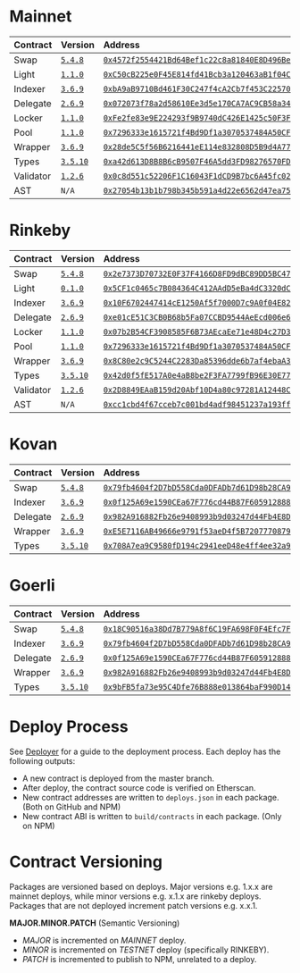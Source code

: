 # Mainnet

| Contract  | Version                                                             | Address                                                                                                                 | Commit                                                                                                  |
| :-------- | :------------------------------------------------------------------ | :---------------------------------------------------------------------------------------------------------------------- | :------------------------------------------------------------------------------------------------------ |
| Swap      | [`5.4.8`](https://www.npmjs.com/package/@airswap/swap/v/5.4.8)      | [`0x4572f2554421Bd64Bef1c22c8a81840E8D496BeA`](https://etherscan.io/address/0x4572f2554421Bd64Bef1c22c8a81840E8D496BeA) | [`953956f`](https://github.com/airswap/airswap-protocols/tree/953956f308c65ec53d1f1b20d35f47fe04b936af) |
| Light     | [`1.1.0`](https://www.npmjs.com/package/@airswap/light/v/1.1.0)     | [`0xC50cB225e0F45E814fd41Bcb3a120463aB1f04C3`](https://etherscan.io/address/0xC50cB225e0F45E814fd41Bcb3a120463aB1f04C3) | [`1337c22`](https://github.com/airswap/airswap-protocols/tree/1337c222d0074df39ea63f809f52ad6bfe00ffc9) |
| Indexer   | [`3.6.9`](https://www.npmjs.com/package/@airswap/indexer/v/3.6.9)   | [`0xbA9aB9710Bd461F30C247f4cA2Cb7f453C22570e`](https://etherscan.io/address/0xbA9aB9710Bd461F30C247f4cA2Cb7f453C22570e) | [`48da430`](https://github.com/airswap/airswap-protocols/tree/48da430ca23876b9d01743d59b548f7fb59660ab) |
| Delegate  | [`2.6.9`](https://www.npmjs.com/package/@airswap/delegate/v/2.6.9)  | [`0x072073f78a2d58610Ee3d5e170CA7AC9CB58a345`](https://etherscan.io/address/0x072073f78a2d58610Ee3d5e170CA7AC9CB58a345) | [`953956f`](https://github.com/airswap/airswap-protocols/tree/953956f308c65ec53d1f1b20d35f47fe04b936af) |
| Locker    | [`1.1.0`](https://www.npmjs.com/package/@airswap/locker/v/1.1.0)    | [`0xFe2fe83e9E224293f9B9740dC426E1425c50F3Ff`](https://etherscan.io/address/0xFe2fe83e9E224293f9B9740dC426E1425c50F3Ff) | [`4e2c810`](https://github.com/airswap/airswap-protocols/tree/4e2c8106f16627bee0ef874f28d3dce91f8ccae1) |
| Pool      | [`1.1.0`](https://www.npmjs.com/package/@airswap/pool/v/1.1.0)      | [`0x7296333e1615721f4Bd9Df1a3070537484A50CF8`](https://etherscan.io/address/0x7296333e1615721f4Bd9Df1a3070537484A50CF8) | [`ed7af5e`](https://github.com/airswap/airswap-protocols/tree/ed7af5e048bc754e920ffbc6e4a0735a75d07386) |
| Wrapper   | [`3.6.9`](https://www.npmjs.com/package/@airswap/wrapper/v/3.6.9)   | [`0x28de5C5f56B6216441eE114e832808D5B9d4A775`](https://etherscan.io/address/0x28de5C5f56B6216441eE114e832808D5B9d4A775) | [`953956f`](https://github.com/airswap/airswap-protocols/tree/953956f308c65ec53d1f1b20d35f47fe04b936af) |
| Types     | [`3.5.10`](https://www.npmjs.com/package/@airswap/types/v/3.5.10)   | [`0xa42d613D8B8B6cB9507F46A5dd3FD98276570FD7`](https://etherscan.io/address/0xa42d613D8B8B6cB9507F46A5dd3FD98276570FD7) | [`953956f`](https://github.com/airswap/airswap-protocols/tree/953956f308c65ec53d1f1b20d35f47fe04b936af) |
| Validator | [`1.2.6`](https://www.npmjs.com/package/@airswap/validator/v/1.2.6) | [`0x0c8d551c52206F1C16043F1dCD9B7bc6A45fc02C`](https://etherscan.io/address/0x7296333e1615721f4Bd9Df1a3070537484A50CF8) | [`8dcb14d`](https://github.com/airswap/airswap-protocols/tree/8dcb14d4f96e08b0f247060cdb598567a72024e0) |
| AST       | `N/A`                                                               | [`0x27054b13b1b798b345b591a4d22e6562d47ea75a`](https://etherscan.io/address/0x27054b13b1b798b345b591a4d22e6562d47ea75a) | [`517a927`](https://github.com/airswap/contracts-v1/tree/517a9275a3f4d5f4d039c6db078d15d67d0f63fa)      |

# Rinkeby

| Contract  | Version                                                             | Address                                                                                                                         | Commit                                                                                                  |
| :-------- | :------------------------------------------------------------------ | :------------------------------------------------------------------------------------------------------------------------------ | ------------------------------------------------------------------------------------------------------- |
| Swap      | [`5.4.8`](https://www.npmjs.com/package/@airswap/swap/v/5.4.8)      | [`0x2e7373D70732E0F37F4166D8FD9dBC89DD5BC476`](https://rinkeby.etherscan.io/address/0x2e7373D70732E0F37F4166D8FD9dBC89DD5BC476) | [`953956f`](https://github.com/airswap/airswap-protocols/tree/953956f308c65ec53d1f1b20d35f47fe04b936af) |
| Light     | [`0.1.0`](https://www.npmjs.com/package/@airswap/light/v/0.1.0)     | [`0x5CF1c0465c7B084364C412AAdD5eBa4dC3320dC8`](https://rinkeby.etherscan.io/address/0x5CF1c0465c7B084364C412AAdD5eBa4dC3320dC8) | [`3312db4`](https://github.com/airswap/airswap-protocols/tree/3312db4bab5b5449d7e8ef3b6d4923702be4217a) |
| Indexer   | [`3.6.9`](https://www.npmjs.com/package/@airswap/indexer/v/3.6.9)   | [`0x10F6702447414cE1250Af5f7000D7c9A0f04E824`](https://rinkeby.etherscan.io/address/0x10F6702447414cE1250Af5f7000D7c9A0f04E824) | [`48da430`](https://github.com/airswap/airswap-protocols/tree/48da430ca23876b9d01743d59b548f7fb59660ab) |
| Delegate  | [`2.6.9`](https://www.npmjs.com/package/@airswap/delegate/v/2.6.9)  | [`0xe01cE51C3CB0B68b5Fa07CCBD9544AeEcd006e6E`](https://rinkeby.etherscan.io/address/0xe01cE51C3CB0B68b5Fa07CCBD9544AeEcd006e6E) | [`953956f`](https://github.com/airswap/airswap-protocols/tree/953956f308c65ec53d1f1b20d35f47fe04b936af) |
| Locker    | [`1.1.0`](https://www.npmjs.com/package/@airswap/locker/v/1.1.0)    | [`0x07b2B54CF3908585F6B73AEcaEe71e48D4c27D35`](https://rinkeby.etherscan.io/address/0x07b2B54CF3908585F6B73AEcaEe71e48D4c27D35) | [`eef21f7`](https://github.com/airswap/airswap-protocols/tree/eef21f7b713983a471de0a3dae811cbb885941bb) |
| Pool      | [`1.1.0`](https://www.npmjs.com/package/@airswap/pool/v/1.1.0)      | [`0x7296333e1615721f4Bd9Df1a3070537484A50CF8`](https://rinkeby.etherscan.io/address/0x7296333e1615721f4Bd9Df1a3070537484A50CF8) | [`eef21f7`](https://github.com/airswap/airswap-protocols/tree/eef21f7b713983a471de0a3dae811cbb885941bb) |
| Wrapper   | [`3.6.9`](https://www.npmjs.com/package/@airswap/wrapper/v/3.6.9)   | [`0x8C80e2c9C5244C2283Da85396dde6b7af4ebaA31`](https://rinkeby.etherscan.io/address/0x8C80e2c9C5244C2283Da85396dde6b7af4ebaA31) | [`953956f`](https://github.com/airswap/airswap-protocols/tree/953956f308c65ec53d1f1b20d35f47fe04b936af) |
| Types     | [`3.5.10`](https://www.npmjs.com/package/@airswap/types/v/3.5.10)   | [`0x42d0f5fE517A0e4aB8be2F3FA7799fB96E30E777`](https://rinkeby.etherscan.io/address/0x42d0f5fE517A0e4aB8be2F3FA7799fB96E30E777) | [`953956f`](https://github.com/airswap/airswap-protocols/tree/953956f308c65ec53d1f1b20d35f47fe04b936af) |
| Validator | [`1.2.6`](https://www.npmjs.com/package/@airswap/validator/v/1.2.6) | [`0x2D8849EAaB159d20Abf10D4a80c97281A12448CC`](https://rinkeby.etherscan.io/address/0x2D8849EAaB159d20Abf10D4a80c97281A12448CC) | [`8dcb14d`](https://github.com/airswap/airswap-protocols/tree/8dcb14d4f96e08b0f247060cdb598567a72024e0) |
| AST       | `N/A`                                                               | [`0xcc1cbd4f67cceb7c001bd4adf98451237a193ff8`](https://rinkeby.etherscan.io/address/0xcc1cbd4f67cceb7c001bd4adf98451237a193ff8) | [`517a927`](https://github.com/airswap/contracts-v1/tree/517a9275a3f4d5f4d039c6db078d15d67d0f63fa)      |

# Kovan

| Contract | Version                                                            | Address                                                                                                                       | Commit                                                                                                  |
| :------- | :----------------------------------------------------------------- | :---------------------------------------------------------------------------------------------------------------------------- | ------------------------------------------------------------------------------------------------------- |
| Swap     | [`5.4.8`](https://www.npmjs.com/package/@airswap/swap/v/5.4.8)     | [`0x79fb4604f2D7bD558Cda0DFADb7d61D98b28CA9f`](https://kovan.etherscan.io/address/0x79fb4604f2D7bD558Cda0DFADb7d61D98b28CA9f) | [`953956f`](https://github.com/airswap/airswap-protocols/tree/953956f308c65ec53d1f1b20d35f47fe04b936af) |
| Indexer  | [`3.6.9`](https://www.npmjs.com/package/@airswap/indexer/v/3.6.9)  | [`0x0f125A69e1590CEa67F776cd44B87F6059128887`](https://kovan.etherscan.io/address/0x0f125A69e1590CEa67F776cd44B87F6059128887) | [`48da430`](https://github.com/airswap/airswap-protocols/tree/48da430ca23876b9d01743d59b548f7fb59660ab) |
| Delegate | [`2.6.9`](https://www.npmjs.com/package/@airswap/delegate/v/2.6.9) | [`0x982A916882Fb26e9408993b9d03247d44Fb4E8D4`](https://kovan.etherscan.io/address/0x982A916882Fb26e9408993b9d03247d44Fb4E8D4) | [`953956f`](https://github.com/airswap/airswap-protocols/tree/953956f308c65ec53d1f1b20d35f47fe04b936af) |
| Wrapper  | [`3.6.9`](https://www.npmjs.com/package/@airswap/wrapper/v/3.6.9)  | [`0xE5E7116AB49666e9791f53aeD4f5B7207770879D`](https://kovan.etherscan.io/address/0xE5E7116AB49666e9791f53aeD4f5B7207770879D) | [`953956f`](https://github.com/airswap/airswap-protocols/tree/953956f308c65ec53d1f1b20d35f47fe04b936af) |
| Types    | [`3.5.10`](https://www.npmjs.com/package/@airswap/types/v/3.5.10)  | [`0x708A7ea9C9580fD194c2941eeD48e4ff4ee32a9D`](https://kovan.etherscan.io/address/0x708A7ea9C9580fD194c2941eeD48e4ff4ee32a9D) | [`953956f`](https://github.com/airswap/airswap-protocols/tree/953956f308c65ec53d1f1b20d35f47fe04b936af) |

# Goerli

| Contract | Version                                                            | Address                                                                                                                        | Commit                                                                                                  |
| :------- | :----------------------------------------------------------------- | :----------------------------------------------------------------------------------------------------------------------------- | ------------------------------------------------------------------------------------------------------- |
| Swap     | [`5.4.8`](https://www.npmjs.com/package/@airswap/swap/v/5.4.8)     | [`0x18C90516a38Dd7B779A8f6C19FA698F0F4Efc7FC`](https://goerli.etherscan.io/address/0x18C90516a38Dd7B779A8f6C19FA698F0F4Efc7FC) | [`953956f`](https://github.com/airswap/airswap-protocols/tree/953956f308c65ec53d1f1b20d35f47fe04b936af) |
| Indexer  | [`3.6.9`](https://www.npmjs.com/package/@airswap/indexer/v/3.6.9)  | [`0x79fb4604f2D7bD558Cda0DFADb7d61D98b28CA9f`](https://goerli.etherscan.io/address/0x79fb4604f2D7bD558Cda0DFADb7d61D98b28CA9f) | [`48da430`](https://github.com/airswap/airswap-protocols/tree/48da430ca23876b9d01743d59b548f7fb59660ab) |
| Delegate | [`2.6.9`](https://www.npmjs.com/package/@airswap/delegate/v/2.6.9) | [`0x0f125A69e1590CEa67F776cd44B87F6059128887`](https://goerli.etherscan.io/address/0x0f125A69e1590CEa67F776cd44B87F6059128887) | [`953956f`](https://github.com/airswap/airswap-protocols/tree/953956f308c65ec53d1f1b20d35f47fe04b936af) |
| Wrapper  | [`3.6.9`](https://www.npmjs.com/package/@airswap/wrapper/v/3.6.9)  | [`0x982A916882Fb26e9408993b9d03247d44Fb4E8D4`](https://goerli.etherscan.io/address/0x982A916882Fb26e9408993b9d03247d44Fb4E8D4) | [`953956f`](https://github.com/airswap/airswap-protocols/tree/953956f308c65ec53d1f1b20d35f47fe04b936af) |
| Types    | [`3.5.10`](https://www.npmjs.com/package/@airswap/types/v/3.5.10)  | [`0x9bFB5fa73e95C4Dfe76B888e013864baF990D14D`](https://goerli.etherscan.io/address/0x9bFB5fa73e95C4Dfe76B888e013864baF990D14D) | [`953956f`](https://github.com/airswap/airswap-protocols/tree/953956f308c65ec53d1f1b20d35f47fe04b936af) |

# Deploy Process

See [Deployer](https://github.com/airswap/airswap-protocols/tree/master/tools/deployer) for a guide to the deployment process. Each deploy has the following outputs:

- A new contract is deployed from the master branch.
- After deploy, the contract source code is verified on Etherscan.
- New contract addresses are written to `deploys.json` in each package. (Both on GitHub and NPM)
- New contract ABI is written to `build/contracts` in each package. (Only on NPM)

# Contract Versioning

Packages are versioned based on deploys. Major versions e.g. 1.x.x are mainnet deploys, while minor versions e.g. x.1.x are rinkeby deploys. Packages that are not deployed increment patch versions e.g. x.x.1.

**MAJOR.MINOR.PATCH** (Semantic Versioning)

- _MAJOR_ is incremented on _MAINNET_ deploy.
- _MINOR_ is incremented on _TESTNET_ deploy (specifically RINKEBY).
- _PATCH_ is incremented to publish to NPM, unrelated to a deploy.
